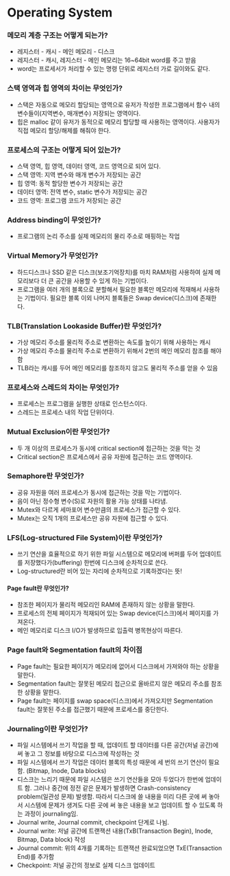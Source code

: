 # Operating System

### 메모리 계층 구조는 어떻게 되는가?

-   레지스터 - 캐시 - 메인 메모리 - 디스크
-   레지스터 - 캐시, 레지스터 - 메인 메모리는 16~64bit word를 주고 받음
-   word는 프로세서가 처리할 수 있는 명령 단위로 레지스터 가로 길이와도 같다.

### 스택 영역과 힙 영역의 차이는 무엇인가?

-   스택은 자동으로 메모리 할당되는 영역으로 유저가 작성한 프로그램에서 함수 내의 변수들이(지역변수, 매개변수) 저장되는 영역이다.
-   힙은 malloc 같이 유저가 동적으로 메모리 할당할 때 사용하는 영역이다. 사용자가 직접 메모리 할당/해제를 해줘야 한다.

### 프로세스의 구조는 어떻게 되어 있는가?

-   스택 영역, 힙 영역, 데이터 영역, 코드 영역으로 되어 있다.
-   스택 영역: 지역 변수와 매개 변수가 저장되는 공간
-   힙 영역: 동적 할당한 변수가 저장되는 공간
-   데이터 영역: 전역 변수, static 변수가 저장되는 공간
-   코드 영역: 프로그램 코드가 저장되는 공간

### Address binding이 무엇인가?

-   프로그램의 논리 주소를 실제 메모리의 물리 주소로 매핑하는 작업

### Virtual Memory가 무엇인가?

-   하드디스크나 SSD 같은 디스크(보조기억장치)를 마치 RAM처럼 사용하여 실제 메모리보다 더 큰 공간을 사용할 수 있게 하는 기법이다.
-   프로그램을 여러 개의 블록으로 분할해서 필요한 블록만 메모리에 적재해서 사용하는 기법이다.
    필요한 블록 이외 나머지 블록들은 Swap device(디스크)에 존재한다.

### TLB(Translation Lookaside Buffer)란 무엇인가?

-   가상 메모리 주소를 물리적 주소로 변환하는 속도를 높이기 위해 사용하는 캐시
-   가상 메모리 주소를 물리적 주소로 변환하기 위해서 2번의 메인 메모리 참조를 해야함
-   TLB라는 캐시를 두어 메인 메모리를 참조하지 않고도 물리적 주소를 얻을 수 있음

### 프로세스와 스레드의 차이는 무엇인가?

-   프로세스는 프로그램을 실행한 상태로 인스턴스이다.
-   스레드는 프로세스 내의 작업 단위이다.

### Mutual Exclusion이란 무엇인가?

-   두 개 이상의 프로세스가 동시에 critical section에 접근하는 것을 막는 것
-   Critical section은 프로세스에서 공유 자원에 접근하는 코드 영역이다.

### Semaphore란 무엇인가?

-   공유 자원을 여러 프로세스가 동시에 접근하는 것을 막는 기법이다.
-   음이 아닌 정수형 변수(S)로 자원의 활용 가능 상태를 나타냄.
-   Mutex와 다르게 세마포어 변수만큼의 프로세스가 접근할 수 있다.
-   Mutex는 오직 1개의 프로세스만 공유 자원에 접근할 수 있다.

### LFS(Log-structured File System)이란 무엇인가?

-   쓰기 연산을 효율적으로 하기 위한 파일 시스템으로 메모리에 버퍼를 두어 업데이트를 저장했다가(buffering) 한번에 디스크에 순차적으로 쓴다.
-   Log-structured란 비어 있는 자리에 순차적으로 기록하겠다는 뜻!

#### Page fault란 무엇인가?

-   참조한 페이지가 물리적 메모리인 RAM에 존재하지 않는 상황을 말한다.
-   프로세스의 전체 페이지가 적재되어 있는 Swap device(디스크)에서 페이지를 가져온다.
-   메인 메모리로 디스크 I/O가 발생하므로 입출력 병목현상이 따른다.

### Page fault와 Segmentation fault의 차이점

-   Page fault는 필요한 페이지가 메모리에 없어서 디스크에서 가져와야 하는 상황을 말한다.
-   Segmentation fault는 잘못된 메모리 접근으로 올바르지 않은 메모리 주소를 참조한 상황을 말한다.
-   Page fault는 페이지를 swap space(디스크)에서 가져오지만 Segmentation fault는 잘못된 주소를 접근했기 때문에 프로세스를 중단한다.

### Journaling이란 무엇인가?

-   파일 시스템에서 쓰기 작업을 할 때, 업데이트 할 데이터를 다른 공간(저널 공간)에 써 놓고 그 정보를 바탕으로 디스크에 작성하는 것
-   파일 시스템에서 쓰기 작업은 데이터 블록의 특성 때문에 세 번의 쓰기 연산이 필요함. (Bitmap, Inode, Data blocks)
-   디스크는 느리기 때문에 파일 시스템은 쓰기 연산들을 모아 두었다가 한번에 업데이트 함. 그러나 중간에 정전 같은 문제가 발생하면 Crash-consistency problem(일관성 문제) 발생함. 따라서 디스크에 쓸 내용을 미리 다른 곳에 써 놓아서 시스템에 문제가 생겨도 다른 곳에 써 놓은 내용을 보고 업데이트 할 수 있도록 하는 과정이 journaling임.
-   Journal write, Journal commit, checkpoint 단계로 나뉨.
-   Journal write: 저널 공간에 트랜잭션 내용(TxB(Transaction Begin), Inode, Bitmap, Data block) 작성
-   Journal commit: 위의 4개를 기록하는 트랜잭션 완료되었으면 TxE(Transaction End)를 추가함
-   Checkpoint: 저널 공간의 정보로 실제 디스크 업데이트
